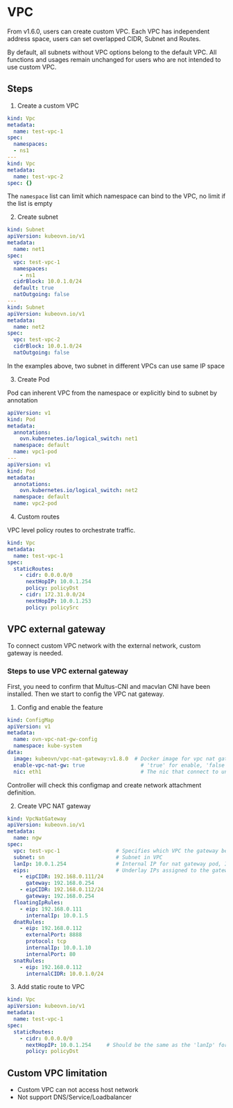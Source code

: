 # VPC

From v1.6.0, users can create custom VPC. Each VPC has independent address space, users can set overlapped CIDR, Subnet and Routes.

By default, all subnets without VPC options belong to the default VPC. All functions and usages remain unchanged for users who are not intended to use custom VPC.

## Steps
1. Create a custom VPC

```yaml
kind: Vpc
metadata:
  name: test-vpc-1
spec:
  namespaces:
  - ns1
---
kind: Vpc
metadata:
  name: test-vpc-2
spec: {}
```

The `namespace` list can limit which namespace can bind to the VPC, no limit if the list is empty

2. Create subnet

```yaml
kind: Subnet
apiVersion: kubeovn.io/v1
metadata:
  name: net1
spec:
  vpc: test-vpc-1
  namespaces:
    - ns1
  cidrBlock: 10.0.1.0/24
  default: true
  natOutgoing: false
---
kind: Subnet
apiVersion: kubeovn.io/v1
metadata:
  name: net2
spec:
  vpc: test-vpc-2
  cidrBlock: 10.0.1.0/24
  natOutgoing: false
```

In the examples above, two subnet in different VPCs can use same IP space

3. Create Pod

Pod can inherent VPC from the namespace or explicitly bind to subnet by annotation

```yaml
apiVersion: v1
kind: Pod
metadata:
  annotations:
    ovn.kubernetes.io/logical_switch: net1
  namespace: default
  name: vpc1-pod
---
apiVersion: v1
kind: Pod
metadata:
  annotations:
    ovn.kubernetes.io/logical_switch: net2
  namespace: default
  name: vpc2-pod
```

4. Custom routes

VPC level policy routes to orchestrate traffic.

```yaml
kind: Vpc
metadata:
  name: test-vpc-1
spec:
  staticRoutes:
    - cidr: 0.0.0.0/0
      nextHopIP: 10.0.1.254
      policy: policyDst
    - cidr: 172.31.0.0/24
      nextHopIP: 10.0.1.253
      policy: policySrc
```

## VPC external gateway
To connect custom VPC network with the external network, custom gateway is needed.

### Steps to use VPC external gateway
First, you need to confirm that Multus-CNI and macvlan CNI have been installed. Then we start to config the VPC nat gateway.

1. Config and enable the feature

```yaml
kind: ConfigMap
apiVersion: v1
metadata:
  name: ovn-vpc-nat-gw-config
  namespace: kube-system
data:
  image: kubeovn/vpc-nat-gateway:v1.8.0  # Docker image for vpc nat gateway
  enable-vpc-nat-gw: true                  # 'true' for enable, 'false' for disable
  nic: eth1                                # The nic that connect to underlay network, use as the 'master' for macvlan
```
Controller will check this configmap and create network attachment definition.

2. Create VPC NAT gateway

```yaml
kind: VpcNatGateway
apiVersion: kubeovn.io/v1
metadata:
  name: ngw
spec:
  vpc: test-vpc-1                  # Specifies which VPC the gateway belongs to
  subnet: sn                       # Subnet in VPC
  lanIp: 10.0.1.254                # Internal IP for nat gateway pod, IP should be within the range of the subnet
  eips:                            # Underlay IPs assigned to the gateway
    - eipCIDR: 192.168.0.111/24
      gateway: 192.168.0.254
    - eipCIDR: 192.168.0.112/24
      gateway: 192.168.0.254
  floatingIpRules:
    - eip: 192.168.0.111
      internalIp: 10.0.1.5
  dnatRules:
    - eip: 192.168.0.112
      externalPort: 8888
      protocol: tcp
      internalIp: 10.0.1.10
      internalPort: 80
  snatRules:
    - eip: 192.168.0.112
      internalCIDR: 10.0.1.0/24
```

3. Add static route to VPC

```yaml
kind: Vpc
apiVersion: kubeovn.io/v1
metadata:
  name: test-vpc-1
spec:
  staticRoutes:
    - cidr: 0.0.0.0/0
      nextHopIP: 10.0.1.254     # Should be the same as the 'lanIp' for vpc gateway
      policy: policyDst
```

## Custom VPC limitation

- Custom VPC can not access host network
- Not support DNS/Service/Loadbalancer
